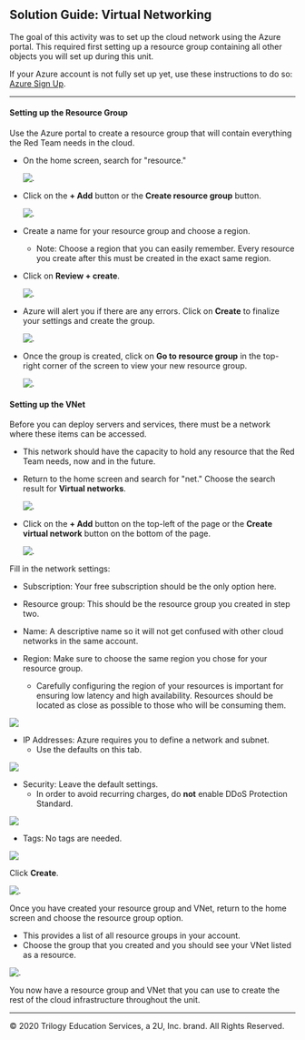## Solution Guide: Virtual Networking

The goal of this activity was to set up the cloud network using the Azure portal. This required first setting up a resource group containing all other objects you will set up during this unit.

If your Azure account is not fully set up yet, use these instructions to do so: [Azure Sign Up](../../Resources/azure_sign_up.md). 

---

#### Setting up the Resource Group

Use the Azure portal to create a resource group that will contain everything the Red Team needs in the cloud.

- On the home screen, search for "resource."

    ![.](../../Images/resource_group/search_resource.png)

- Click on the **+ Add** button or the **Create resource group** button.

    ![.](../../Images/resource_group/add_resource.png)

- Create a name for your resource group and choose a region.        
    - Note: Choose a region that you can easily remember. Every resource you create after this must be created in the exact same region.

- Click on **Review + create**.

    ![.](../../Images/resource_group/name_resource.png)

- Azure will alert you if there are any errors. Click on **Create** to finalize your settings and create the group.

    ![.](../../Images/resource_group/create_resource.png)

- Once the group is created, click on **Go to resource group** in the top-right corner of the screen to view your new resource group.

    ![.](../../Images/resource_group/go_to_resource.png)

#### Setting up the VNet

Before you can deploy servers and services, there must be a network where these items can be accessed.

- This network should have the capacity to hold any resource that the Red Team needs, now and in the future.

- Return to the home screen and search for "net." Choose the search result for **Virtual networks**.

    ![.](../../Images/virtual_net/search_network.png)

- Click on the **+ Add** button on the top-left of the page or the **Create virtual network** button on the bottom of the page.

    ![.](../../Images/virtual_net/add_network.png) 

Fill in the network settings:

- Subscription: Your free subscription should be the only option here.

- Resource group: This should be the resource group you created in step two.

- Name: A descriptive name so it will not get confused with other cloud networks in the same account.

- Region: Make sure to choose the same region you chose for your resource group. 

    - Carefully configuring the region of your resources is important for ensuring low latency and high availability. Resources should be located as close as possible to those who will be consuming them.

![](../../Images/virtual_net/vNet1.png)

- IP Addresses: Azure requires you to define a network and subnet.
    - Use the defaults on this tab.

![](../../Images/virtual_net/vNet2.png)

- Security: Leave the default settings.
  - In order to avoid recurring charges, do **not** enable DDoS Protection Standard. 

![](../../Images/virtual_net/vNet3.png)

- Tags: No tags are needed.

![](../../Images/virtual_net/vNet4.png)

Click **Create**.

![.](../../Images/virtual_net/create_network.png)

Once you have created your resource group and VNet, return to the home screen and choose the resource group option. 
- This provides a list of all resource groups in your account. 
- Choose the group that you created and you should see your VNet listed as a resource. 

![.](../../Images/virtual_net/final_resource_group.png)

You now have a resource group and VNet that you can use to create the rest of the cloud infrastructure throughout the unit.

---
© 2020 Trilogy Education Services, a 2U, Inc. brand. All Rights Reserved.
